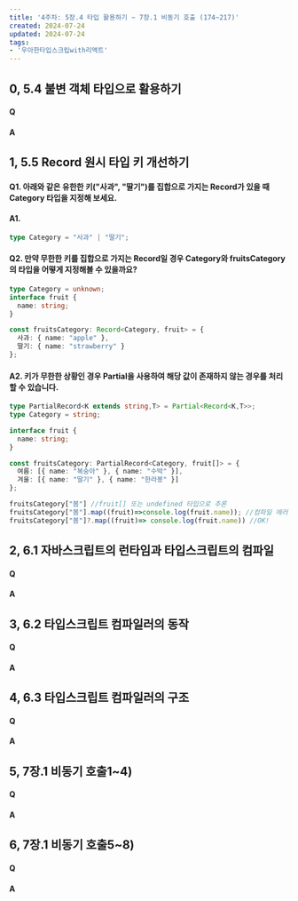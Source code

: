 ```yaml
---
title: '4주차: 5장.4 타입 활용하기 ~ 7장.1 비동기 호출 (174~217)'
created: 2024-07-24
updated: 2024-07-24
tags:
- '우아한타입스크립with리액트'
---
```


## 0, 5.4 불변 객체 타입으로 활용하기

#### Q


#### A


## 1, 5.5 Record 원시 타입 키 개선하기

#### Q1. 아래와 같은 유한한 키("사과", "딸기")를 집합으로 가지는 Record가 있을 때 Category 타입을 지정해 보세요.

#### A1. 
```ts
type Category = "사과" | "딸기";
```

#### Q2. 만약 무한한 키를 집합으로 가지는 Record일 경우 Category와 fruitsCategory의 타입을 어떻게 지정해볼 수 있을까요?

```ts
type Category = unknown;
interface fruit {
  name: string;
}

const fruitsCategory: Record<Category, fruit> = {
  사과: { name: "apple" },
  딸기: { name: "strawberry" }
};
```

#### A2. 키가 무한한 상황인 경우 Partial을 사용하여 해당 값이 존재하지 않는 경우를 처리할 수 있습니다.
```ts
type PartialRecord<K extends string,T> = Partial<Record<K,T>>;
type Category = string;

interface fruit {
  name: string;
}

const fruitsCategory: PartialRecord<Category, fruit[]> = {
  여름: [{ name: "복숭아" }, { name: "수박" }],
  겨울: [{ name: "딸기" }, { name: "한라봉" }]
};

fruitsCategory["봄"] //fruit[] 또는 undefined 타입으로 추론
fruitsCategory["봄"].map((fruit)=>console.log(fruit.name)); //컴파일 에러 발생! Object is possibly 'undefined'.(2532)
fruitsCategory["봄"]?.map((fruit)=> console.log(fruit.name)) //OK!
```


## 2, 6.1 자바스크립트의 런타임과 타입스크립트의 컴파일

#### Q


#### A


## 3, 6.2 타입스크립트 컴파일러의 동작

#### Q


#### A


## 4, 6.3 타입스크립트 컴파일러의 구조

#### Q


#### A


## 5, 7장.1 비동기 호출1~4)

#### Q


#### A


## 6, 7장.1 비동기 호출5~8)

#### Q


#### A

